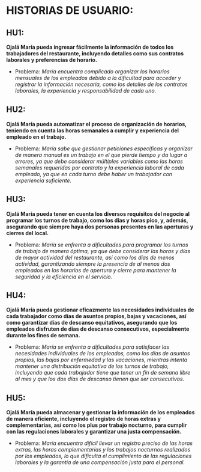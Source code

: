 # HISTORIAS DE USUARIO:

## HU1:
**Ojalá María pueda ingresar fácilmente la información de todos los trabajadores del restaurante, incluyendo detalles como sus contratos laborales y preferencias de horario.**
   - Problema:
*María encuentra complicado organizar los horarios mensuales de los empleados debido a la dificultad para acceder y registrar la información necesaria, como los detalles de los contratos laborales, la experiencia y responsabilidad de cada uno.*

## HU2:
**Ojalá María pueda automatizar el proceso de organización de horarios, teniendo en cuenta las horas semanales a cumplir y experiencia del empleado en el trabajo.**

   - Problema:
*María sabe que gestionar peticiones específicas y organizar de manera manual es un trabajo en el que pierde tiempo y da lugar a errores, ya que debe considerar múltiples variables como las horas semanales requeridas por contrato y la experiencia laboral de cada empleado, ya que en cada turno debe haber un trabajador con experiencia suficiente.*

## HU3:
**Ojalá María pueda tener en cuenta los diversos requisitos del negocio al programar los turnos de trabajo, como los días y horas pico, y, además, asegurando que siempre haya dos personas presentes en las aperturas y cierres del local.**
 - Problema:
*María se enfrenta a dificultades para programar los turnos de trabajo de manera óptima, ya que debe considerar las horas y días de mayor actividad del restaurante, así como los días de menos actividad, garantizando siempre la presencia de al menos dos empleados en los horarios de apertura y cierre para mantener la seguridad y la eficiencia en el servicio.*

## HU4:
**Ojalá María pueda gestionar eficazmente las necesidades individuales de cada trabajador como días de asuntos propios, bajas y vacaciones, así como garantizar días de descanso equitativos, asegurando que los empleados disfruten de días de descanso consecutivos, especialmente durante los fines de semana.**
   - Problema:
*María se enfrenta a dificultades para satisfacer las necesidades individuales de los empleados, como los días de asuntos propios, las bajas por enfermedad y las vacaciones, mientras intenta mantener una distribución equitativa de los turnos de trabajo, incluyendo que cada trabajador tiene que tener un fin de semana libre al mes y que los dos días de descanso tienen que ser consecutivos.*

## HU5:
**Ojalá María pueda almacenar y gestionar la información de los empleados de manera eficiente, incluyendo el registro de horas extras y complementarias, así como los plus por trabajo nocturno, para cumplir con las regulaciones laborales y garantizar una justa compensación.**
   - Problema:
*María encuentra difícil llevar un registro preciso de las horas extras, las horas complementarias y los trabajos nocturnos realizados por los empleados, lo que dificulta el cumplimiento de las regulaciones laborales y la garantía de una compensación justa para el personal.*
